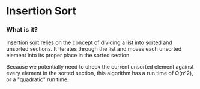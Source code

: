 # Insertion Sort

### What is it?
Insertion sort relies on the concept of dividing a list into sorted and unsorted sections. It iterates through the list and moves each unsorted element into its proper place in the sorted section.

Because we potentially need to check the current unsorted element against every element in the sorted section, this algorithm has a run time of O(n^2), or a "quadratic" run time.
